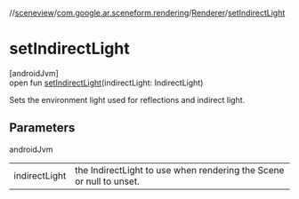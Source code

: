 //[sceneview](../../../index.md)/[com.google.ar.sceneform.rendering](../index.md)/[Renderer](index.md)/[setIndirectLight](set-indirect-light.md)

# setIndirectLight

[androidJvm]\
open fun [setIndirectLight](set-indirect-light.md)(indirectLight: IndirectLight)

Sets the environment light used for reflections and indirect light.

## Parameters

androidJvm

| | |
|---|---|
| indirectLight | the IndirectLight to use when rendering the Scene or null to unset. |
